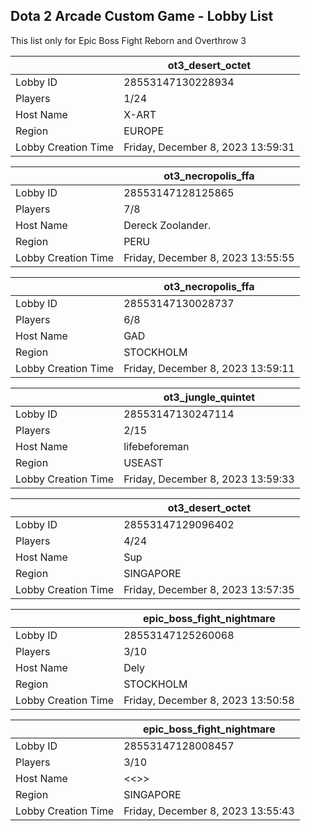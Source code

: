## Dota 2 Arcade Custom Game - Lobby List

This list only for Epic Boss Fight Reborn and Overthrow 3

|  | ot3_desert_octet |
| ------ | ------ |
| Lobby ID | 28553147130228934 |
| Players | 1/24 |
| Host Name | X-ART |
| Region | EUROPE |
| Lobby Creation Time | Friday, December 8, 2023 13:59:31 |


|  | ot3_necropolis_ffa |
| ------ | ------ |
| Lobby ID | 28553147128125865 |
| Players | 7/8 |
| Host Name | Dereck Zoolander. |
| Region | PERU |
| Lobby Creation Time | Friday, December 8, 2023 13:55:55 |


|  | ot3_necropolis_ffa |
| ------ | ------ |
| Lobby ID | 28553147130028737 |
| Players | 6/8 |
| Host Name | GAD |
| Region | STOCKHOLM |
| Lobby Creation Time | Friday, December 8, 2023 13:59:11 |


|  | ot3_jungle_quintet |
| ------ | ------ |
| Lobby ID | 28553147130247114 |
| Players | 2/15 |
| Host Name | lifebeforeman |
| Region | USEAST |
| Lobby Creation Time | Friday, December 8, 2023 13:59:33 |


|  | ot3_desert_octet |
| ------ | ------ |
| Lobby ID | 28553147129096402 |
| Players | 4/24 |
| Host Name | Sup |
| Region | SINGAPORE |
| Lobby Creation Time | Friday, December 8, 2023 13:57:35 |


|  | epic_boss_fight_nightmare |
| ------ | ------ |
| Lobby ID | 28553147125260068 |
| Players | 3/10 |
| Host Name | Dely |
| Region | STOCKHOLM |
| Lobby Creation Time | Friday, December 8, 2023 13:50:58 |


|  | epic_boss_fight_nightmare |
| ------ | ------ |
| Lobby ID | 28553147128008457 |
| Players | 3/10 |
| Host Name | <<<generosbili>>> |
| Region | SINGAPORE |
| Lobby Creation Time | Friday, December 8, 2023 13:55:43 |


